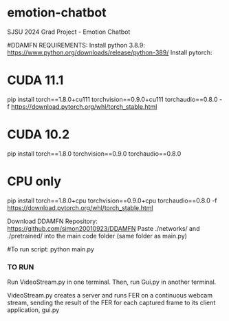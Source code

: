 # emotion-chatbot
SJSU 2024 Grad Project - Emotion Chatbot


#DDAMFN REQUIREMENTS:
Install python 3.8.9: https://www.python.org/downloads/release/python-389/ 
Install pytorch:

# CUDA 11.1
pip install torch==1.8.0+cu111 torchvision==0.9.0+cu111 torchaudio==0.8.0 -f https://download.pytorch.org/whl/torch_stable.html

# CUDA 10.2
pip install torch==1.8.0 torchvision==0.9.0 torchaudio==0.8.0

# CPU only
pip install torch==1.8.0+cpu torchvision==0.9.0+cpu torchaudio==0.8.0 -f https://download.pytorch.org/whl/torch_stable.html


Download DDAMFN Repository: https://github.com/simon20010923/DDAMFN
Paste ./networks/ and ./pretrained/ into the main code folder (same folder as main.py)

#To run script:
python main.py


### TO RUN #####

Run VideoStream.py in one terminal. Then, run Gui.py in another terminal.

VideoStream.py creates a server and runs FER on a continuous webcam stream, sending the result of the FER for each captured frame to its client application, gui.py

